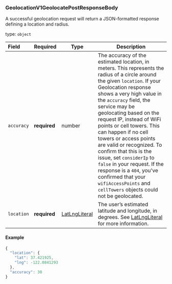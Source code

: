 <!--- This is a generated file, do not edit! -->
<!--- [START maps_http_schema_geolocationv1geolocatepostresponsebody] -->
<h3 class="schema-object" id="GeolocationV1GeolocatePostResponseBody">GeolocationV1GeolocatePostResponseBody</h3>

A successful geolocation request will return a JSON-formatted response defining a location and radius.

type: `object`

| Field      | Required     | Type                                            | Description                                                                                                                                                                                                                                                                                                                                                                                                                                                                                                                                                                                  |
| :--------- | ------------ | ----------------------------------------------- | -------------------------------------------------------------------------------------------------------------------------------------------------------------------------------------------------------------------------------------------------------------------------------------------------------------------------------------------------------------------------------------------------------------------------------------------------------------------------------------------------------------------------------------------------------------------------------------------- |
| `accuracy` | **required** | number                                          | The accuracy of the estimated location, in meters. This represents the radius of a circle around the given `location`. If your Geolocation response shows a very high value in the `accuracy` field, the service may be geolocating based on the  request IP, instead of WiFi points or cell towers. This can happen if no cell towers or access points are valid or recognized. To confirm that this is the issue, set `considerIp` to `false` in your request. If the response is a `404`, you've confirmed that your `wifiAccessPoints` and `cellTowers` objects could not be geolocated. |
| `location` | **required** | [LatLngLiteral](#LatLngLiteral "LatLngLiteral") | The user’s estimated latitude and longitude, in degrees. See [LatLngLiteral](#LatLngLiteral "LatLngLiteral") for more information.                                                                                                                                                                                                                                                                                                                                                                                                                                                           |

<h4 class="schema-object-example" id="GeolocationV1GeolocatePostResponseBody-example">Example</h4>

```js
{
  "location": {
    "lat": 37.421925,
    "lng": -122.0841293
  },
  "accuracy": 30
}
```

<!--- [END maps_http_schema_geolocationv1geolocatepostresponsebody] -->